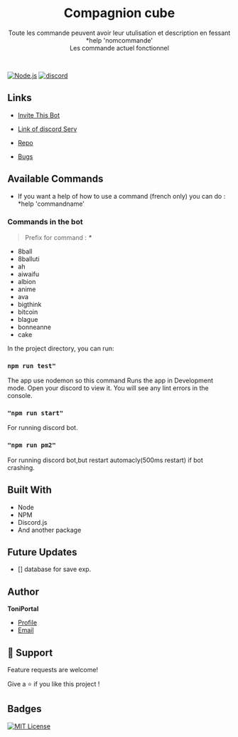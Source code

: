 



<h1 align="center">Compagnion cube</h1>

<p align="center">Toute les commande peuvent avoir leur utulisation et description en fessant *help 'nomcommande'<br>
 Les commande actuel fonctionnel</p>
 <br>

[![Node.js](https://img.shields.io/badge/Node.js-43853D?style=for-the-badge&logo=node.js&logoColor=white)](https://www.npmjs.com/package/discord.js)
[![discord](https://img.shields.io/badge/Discord-7289DA?style=for-the-badge&logo=discord&logoColor=white)](https://discord.com/api/oauth2/authorize?client_id=413714554107985930&scope=applications.commands)


## Links

- [Invite This Bot](https://discord.com/api/oauth2/authorize?client_id=413714554107985930&scope=applications.commands)

- [Link of discord Serv](https://discord.com/invite/TYDa2eS)

- [Repo](https://github.com/Bouftout/compagnioncube)

- [Bugs](https://github.com/Bouftout/compagnioncube/issues)

## Available Commands

- If you want a help of how to use a command (french only) you can do :
*help 'commandname'

### Commands in the bot

> Prefix for command : **_*_**

- 8ball
- 8balluti
- ah
- aiwaifu
- albion
- anime
- ava
- bigthink
- bitcoin
- blague
- bonneanne
- cake

In the project directory, you can run:

### `npm run test"`

The app use nodemon so this command Runs the app in Development mode. Open your discord to view it.
You will see any lint errors in the console.

### `"npm run start"`

For running discord bot.

### `"npm run pm2"`

For running discord bot,but restart automacly(500ms restart) if bot crashing.

## Built With

- Node
- NPM
- Discord.js
- And another package

## Future Updates

- [] database for save exp.

## Author

**ToniPortal**

- [Profile](https://github.com/Bouftout "ToniPortal")
- [Email](mailto:pastre.toni?subject=Help%for%discord%bot "Link for help!")

## 🤝 Support

Feature requests are welcome!

Give a ⭐️ if you like this project ! 
## Badges  
[![MIT License](https://img.shields.io/badge/License-MIT-green.svg)](https://choosealicense.com/licenses/mit/)  
